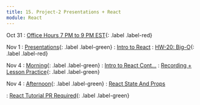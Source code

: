 ```yaml
---
title: 15. Project-2 Presentations + React
module: React
---
```


Oct 31
: [Office Hours 7 PM to 9 PM EST](){: .label .label-red}

Nov 1
: [Presentations](){: .label .label-green}
: [Intro to React](https://git.generalassemb.ly/seir-flex-07-25-23/react-intro)
  : [HW-20: Big-O](https://git.generalassemb.ly/seir-flex-07-25-23/big-o-homework){: .label .label-red}



Nov 4
: [Morning](){: .label .label-green}
: [Intro to React Cont...](https://git.generalassemb.ly/seir-flex-07-25-23/react-intro)
  : [Recording + Lesson Practice](){: .label .label-green}

Nov 4
: [Afternoon](){: .label .label-green}
: [React State And Props](https://git.generalassemb.ly/seir-flex-07-25-23/react-state-and-props)

  : [React Tutorial PR Required](https://legacy.reactjs.org/tutorial/tutorial.html){: .label .label-green}
